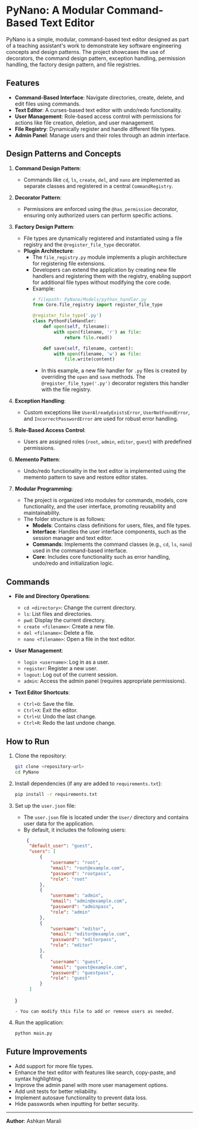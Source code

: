 # PyNano: A Modular Command-Based Text Editor

PyNano is a simple, modular, command-based text editor designed as part of a teaching assistant's work to demonstrate key software engineering concepts and design patterns. The project showcases the use of decorators, the command design pattern, exception handling, permission handling, the factory design pattern, and file registries.

## Features

- **Command-Based Interface**: Navigate directories, create, delete, and edit files using commands.
- **Text Editor**: A curses-based text editor with undo/redo functionality.
- **User Management**: Role-based access control with permissions for actions like file creation, deletion, and user management.
- **File Registry**: Dynamically register and handle different file types.
- **Admin Panel**: Manage users and their roles through an admin interface.

## Design Patterns and Concepts

1. **Command Design Pattern**:
   - Commands like `cd`, `ls`, `create`, `del`, and `nano` are implemented as separate classes and registered in a central `CommandRegistry`.

2. **Decorator Pattern**:
   - Permissions are enforced using the `@has_permission` decorator, ensuring only authorized users can perform specific actions.

3. **Factory Design Pattern**:
   - File types are dynamically registered and instantiated using a file registry and the `@register_file_type` decorator.
   - **Plugin Architecture**:
     - The `file_registry.py` module implements a plugin architecture for registering file extensions.
     - Developers can extend the application by creating new file handlers and registering them with the registry, enabling support for additional file types without modifying the core code.
     - Example:
       ```python
       # filepath: PyNano/Models/python_handler.py
       from Core.file_registry import register_file_type

       @register_file_type('.py')
       class PythonFileHandler:
           def open(self, filename):
               with open(filename, 'r') as file:
                   return file.read()

           def save(self, filename, content):
               with open(filename, 'w') as file:
                   file.write(content)
       ```
       - In this example, a new file handler for `.py` files is created by overriding the `open` and `save` methods. The `@register_file_type('.py')` decorator registers this handler with the file registry.

4. **Exception Handling**:
   - Custom exceptions like `UserAlreadyExistsError`, `UserNotFoundError`, and `IncorrectPasswordError` are used for robust error handling.

5. **Role-Based Access Control**:
   - Users are assigned roles (`root`, `admin`, `editor`, `guest`) with predefined permissions.

6. **Memento Pattern**:
   - Undo/redo functionality in the text editor is implemented using the memento pattern to save and restore editor states.

7. **Modular Programming**:
   - The project is organized into modules for commands, models, core functionality, and the user interface, promoting reusability and maintainability.
   - The folder structure is as follows:
     - **Models**: Contains class definitions for users, files, and file types.
     - **Interface**: Handles the user interface components, such as the session manager and text editor.
     - **Commands**: Implements the command classes (e.g., `cd`, `ls`, `nano`) used in the command-based interface.
     - **Core**: Includes core functionality such as error handling, undo/redo and initialization logic.

## Commands

- **File and Directory Operations**:
  - `cd <directory>`: Change the current directory.
  - `ls`: List files and directories.
  - `pwd`: Display the current directory.
  - `create <filename>`: Create a new file.
  - `del <filename>`: Delete a file.
  - `nano <filename>`: Open a file in the text editor.

- **User Management**:
  - `login <username>`: Log in as a user.
  - `register`: Register a new user.
  - `logout`: Log out of the current session.
  - `admin`: Access the admin panel (requires appropriate permissions).

- **Text Editor Shortcuts**:
  - `Ctrl+O`: Save the file.
  - `Ctrl+X`: Exit the editor.
  - `Ctrl+U`: Undo the last change.
  - `Ctrl+R`: Redo the last undone change.

## How to Run

1. Clone the repository:
   ```bash
   git clone <repository-url>
   cd PyNano
   ```

2. Install dependencies (if any are added to `requirements.txt`):
   ```bash
   pip install -r requirements.txt
   ```

3. Set up the `user.json` file:
   - The `user.json` file is located under the `User/` directory and contains user data for the application.
   - By default, it includes the following users:
     ```json
      {
       "default_user": "guest",
       "users": [
           {
               "username": "root",
               "email": "root@example.com",
               "password": "rootpass",
               "role": "root"
           },
           {
               "username": "admin",
               "email": "admin@example.com",
               "password": "adminpass",
               "role": "admin"
           },
           {
               "username": "editor",
               "email": "editor@example.com",
               "password": "editorpass",
               "role": "editor"
           },
           {
               "username": "guest",
               "email": "guest@example.com",
               "password": "guestpass",
               "role": "guest"
           }
       ]
   }
     ```
   - You can modify this file to add or remove users as needed.

4. Run the application:
   ```bash
   python main.py
   ```

## Future Improvements

- Add support for more file types.
- Enhance the text editor with features like search, copy-paste, and syntax highlighting.
- Improve the admin panel with more user management options.
- Add unit tests for better reliability.
- Implement autosave functionality to prevent data loss.
- Hide passwords when inputting for better security.

---
**Author**: Ashkan Marali
